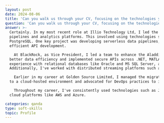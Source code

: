 ```yaml
---
layout: post
date: 2024-08-06
title: 'Can you walk us through your CV, focusing on the technologies you have worked with and the projects you have led?'
question: 'Can you walk us through your CV, focusing on the technologies you have worked with and the projects you have led?'
answer: >-
  Certainly. In my most recent role at Illio Technology Ltd, I led the architecture and implementation of AWS-based ETL 
  pipelines and analytics platforms. This involved using technologies such as AWS Glue, Apache Airflow, Python, and 
  PostgreSQL. One key project was developing serverless data pipelines, leveraging AWS Lambda and API Gateway for 
  efficient API development.

    At BlackRock, as Vice President, I led a team to enhance the Aladdin Alpha Platform. We integrated Snowflake for 
  better data efficiency and implemented secure APIs across .NET, MATLAB, Perl, Python, and Java. I have extensive 
  experience with relational databases like Oracle and MS SQL Server, and NoSQL databases like MongoDB. 
  Additionally, I've worked with distributed streaming platforms such as Apache Kafka and ETL tools.

    Earlier in my career at Golden Source Limited, I managed the migration of their Security Master and Pricing product 
  to a cloud-hosted environment and advocated for DevOps practices to improve CI/CD processes.

    Throughout my career, I've consistently used technologies such as Java, Python, React, Kubernetes, and various 
  cloud platforms like AWS and Azure.

categories: qanda
type: soft-skills
topic: Profile
---
```


